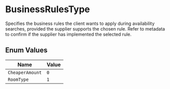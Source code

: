 # BusinessRulesType

Specifies the business rules the client wants to apply during availability searches, 
provided the supplier supports the chosen rule. 
Refer to metadata to confirm if the supplier has implemented the selected rule.

## Enum Values

| Name | Value |
|------|-------|
| `CheaperAmount` | `0` |
| `RoomType` | `1` |
